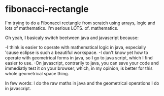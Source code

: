 # fibonacci-rectangle
I'm trying to do a Fibonacci rectangle from scratch using arrays, logic and lots of mathematics. 
I'm serious
LOTS.
of.
mathematics.

Oh yeah, I basicaly switch beetween java and javascript because:

-I think is easier to operate with mathematical logic in java, especially 'cause eclipse is such a beautiful workspace.
-I don't know yet how to operate with geometrical forms in java, so I go to java script, which I find easier to use.
-On javascript, contrarily to java, you can save your code and immediatly test it on your browser, which, in my opinion, is better for this whole geometrical space thing.

In few words:
I do the raw maths in java and the geometrical operations I do in javascript.
